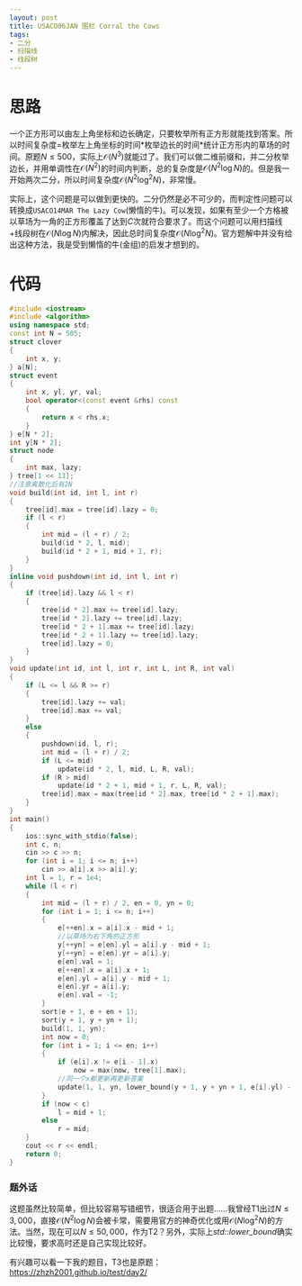 ```yaml
---
layout: post
title: USACO06JAN 围栏 Corral the Cows
tags:
- 二分
- 扫描线
- 线段树
---
```


# 思路

一个正方形可以由左上角坐标和边长确定，只要枚举所有正方形就能找到答案。所以时间复杂度=枚举左上角坐标的时间\*枚举边长的时间\*统计正方形内的草场的时间。原题$N\le500$，实际上$\mathcal O(N^3)$就能过了。我们可以做二维前缀和，并二分枚举边长，并用单调性在$\mathcal O(N^2)$的时间内判断，总的复杂度是$\mathcal O(N^2\log N)$的。但是我一开始两次二分，所以时间复杂度$\mathcal O(N^2\log^2N)$，非常慢。

<!-- more -->

实际上，这个问题是可以做到更快的。二分仍然是必不可少的，而判定性问题可以转换成`USACO14MAR The Lazy Cow`(懒惰的牛)。可以发现，如果有至少一个方格被以草场为一角的正方形覆盖了达到$C$次就符合要求了。而这个问题可以用扫描线+线段树在$\mathcal O(N\log N)$内解决，因此总时间复杂度$\mathcal O(N\log^2N)$。官方题解中并没有给出这种方法，我是受到懒惰的牛(金组)的启发才想到的。

# 代码

```cpp
#include <iostream>
#include <algorithm>
using namespace std;
const int N = 505;
struct clover
{
	int x, y;
} a[N];
struct event
{
	int x, yl, yr, val;
	bool operator<(const event &rhs) const
	{
		return x < rhs.x;
	}
} e[N * 2];
int y[N * 2];
struct node
{
	int max, lazy;
} tree[1 << 11];
//注意离散化后有2N
void build(int id, int l, int r)
{
	tree[id].max = tree[id].lazy = 0;
	if (l < r)
	{
		int mid = (l + r) / 2;
		build(id * 2, l, mid);
		build(id * 2 + 1, mid + 1, r);
	}
}
inline void pushdown(int id, int l, int r)
{
	if (tree[id].lazy && l < r)
	{
		tree[id * 2].max += tree[id].lazy;
		tree[id * 2].lazy += tree[id].lazy;
		tree[id * 2 + 1].max += tree[id].lazy;
		tree[id * 2 + 1].lazy += tree[id].lazy;
		tree[id].lazy = 0;
	}
}
void update(int id, int l, int r, int L, int R, int val)
{
	if (L <= l && R >= r)
	{
		tree[id].lazy += val;
		tree[id].max += val;
	}
	else
	{
		pushdown(id, l, r);
		int mid = (l + r) / 2;
		if (L <= mid)
			update(id * 2, l, mid, L, R, val);
		if (R > mid)
			update(id * 2 + 1, mid + 1, r, L, R, val);
		tree[id].max = max(tree[id * 2].max, tree[id * 2 + 1].max);
	}
}
int main()
{
	ios::sync_with_stdio(false);
	int c, n;
	cin >> c >> n;
	for (int i = 1; i <= n; i++)
		cin >> a[i].x >> a[i].y;
	int l = 1, r = 1e4;
	while (l < r)
	{
		int mid = (l + r) / 2, en = 0, yn = 0;
		for (int i = 1; i <= n; i++)
		{
			e[++en].x = a[i].x - mid + 1;
			//以草场为右下角的正方形
			y[++yn] = e[en].yl = a[i].y - mid + 1;
			y[++yn] = e[en].yr = a[i].y;
			e[en].val = 1;
			e[++en].x = a[i].x + 1;
			e[en].yl = a[i].y - mid + 1;
			e[en].yr = a[i].y;
			e[en].val = -1;
		}
		sort(e + 1, e + en + 1);
		sort(y + 1, y + yn + 1);
		build(1, 1, yn);
		int now = 0;
		for (int i = 1; i <= en; i++)
		{
			if (e[i].x != e[i - 1].x)
				now = max(now, tree[1].max);
			//同一个x都更新再更新答案
			update(1, 1, yn, lower_bound(y + 1, y + yn + 1, e[i].yl) - y, lower_bound(y + 1, y + yn + 1, e[i].yr) - y, e[i].val);
		}
		if (now < c)
			l = mid + 1;
		else
			r = mid;
	}
	cout << r << endl;
	return 0;
}
```

### 题外话

这题虽然比较简单，但比较容易写错细节，很适合用于出题……我曾经T1出过$N\le3,000$，直接$\mathcal O(N^2\log N)$会被卡常，需要用官方的神奇优化或用$\mathcal O(N\log^2N)$的方法。当然，现在可以$N\le50,000$，作为T2？另外，实际上*std::lower_bound*确实比较慢，要求高时还是自己实现比较好。

有兴趣可以看一下我的题目，T3也是原题：https://zhzh2001.github.io/test/day2/

